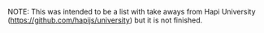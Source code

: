 NOTE: This was intended to be a list with take aways from Hapi University (https://github.com/hapijs/university) but it is not finished.
